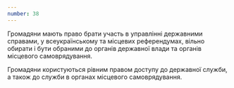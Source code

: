 ```yaml
---
number: 38
---
```


Громадяни мають право брати участь в управлінні державними справами, у всеукраїнському та місцевих референдумах, вільно
обирати і бути обраними до органів державної влади та органів місцевого самоврядування.

Громадяни користуються рівним правом доступу до державної служби, а також до служби в органах місцевого самоврядування.
